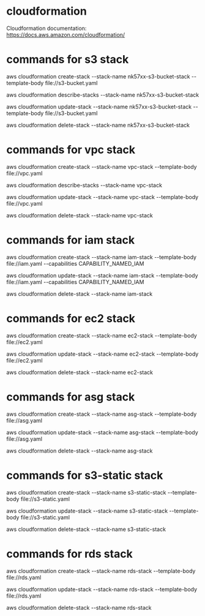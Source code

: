 # cloudformation
Cloudformation documentation: https://docs.aws.amazon.com/cloudformation/

# commands for s3 stack
aws cloudformation create-stack --stack-name nk57xx-s3-bucket-stack --template-body file://s3-bucket.yaml

aws cloudformation describe-stacks --stack-name nk57xx-s3-bucket-stack

aws cloudformation update-stack --stack-name nk57xx-s3-bucket-stack --template-body file://s3-bucket.yaml

aws cloudformation delete-stack --stack-name nk57xx-s3-bucket-stack

# commands for vpc stack
aws cloudformation create-stack --stack-name vpc-stack --template-body file://vpc.yaml

aws cloudformation describe-stacks --stack-name vpc-stack

aws cloudformation update-stack --stack-name vpc-stack --template-body file://vpc.yaml

aws cloudformation delete-stack --stack-name vpc-stack

# commands for iam stack
aws cloudformation create-stack --stack-name iam-stack --template-body file://iam.yaml --capabilities CAPABILITY_NAMED_IAM

aws cloudformation update-stack --stack-name iam-stack --template-body file://iam.yaml --capabilities CAPABILITY_NAMED_IAM

aws cloudformation delete-stack --stack-name iam-stack

# commands for ec2 stack
aws cloudformation create-stack --stack-name ec2-stack --template-body file://ec2.yaml

aws cloudformation update-stack --stack-name ec2-stack --template-body file://ec2.yaml

aws cloudformation delete-stack --stack-name ec2-stack

# commands for asg stack
aws cloudformation create-stack --stack-name asg-stack --template-body file://asg.yaml

aws cloudformation update-stack --stack-name asg-stack --template-body file://asg.yaml

aws cloudformation delete-stack --stack-name asg-stack

# commands for s3-static stack
aws cloudformation create-stack --stack-name s3-static-stack --template-body file://s3-static.yaml

aws cloudformation update-stack --stack-name s3-static-stack --template-body file://s3-static.yaml

aws cloudformation delete-stack --stack-name s3-static-stack

# commands for rds stack
aws cloudformation create-stack --stack-name rds-stack --template-body file://rds.yaml

aws cloudformation update-stack --stack-name rds-stack --template-body file://rds.yaml

aws cloudformation delete-stack --stack-name rds-stack